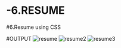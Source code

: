 # -6.RESUME
#6.Resume using CSS

#OUTPUT
![resume](https://user-images.githubusercontent.com/83894491/118380653-07fa5180-b601-11eb-95f8-6112cf852f48.png)
![resume2](https://user-images.githubusercontent.com/83894491/118380658-10eb2300-b601-11eb-9bb2-d146dc880b18.png)
![resume3](https://user-images.githubusercontent.com/83894491/118380665-1a748b00-b601-11eb-9880-95cdc8db5da1.png)
